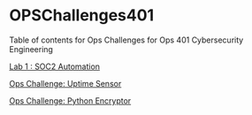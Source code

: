 # OPSChallenges401

Table of contents for Ops Challenges for Ops 401 Cybersecurity Engineering

[Lab 1 : SOC2 Automation](https://github.com/rcaoagdan/OPSChallenges401/tree/main/Lab1)

[Ops Challenge: Uptime Sensor](https://github.com/rcaoagdan/OPSChallenges401/tree/main/UptimeSensor)

[Ops Challenge: Python Encryptor](https://github.com/rcaoagdan/OPSChallenges401/tree/main/PythonEncryptor) 
